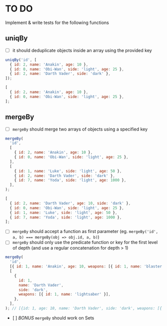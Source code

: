 # TO DO

Implement & write tests for the following functions

## uniqBy

- [ ] it should deduplicate objects inside an array using the provided key

```js
uniqBy('id', [
  { id: 2, name: 'Anakin', age: 10 },
  { id: 0, name: 'Obi-Wan', side: 'light', age: 25 },
  { id: 2, name: 'Darth Vader', side: 'dark' },
]);

[
  { id: 2, name: 'Anakin', age: 10 },
  { id: 0, name: 'Obi-Wan', side: 'light', age: 25 },
];
```

## mergeBy

- [ ] `mergeBy` should merge two arrays of objects using a specified key

```js
mergeBy(
  'id',
  [
    { id: 2, name: 'Anakin', age: 10 },
    { id: 0, name: 'Obi-Wan', side: 'light', age: 25 },
  ],
  [
    { id: 1, name: 'Luke', side: 'light', age: 50 },
    { id: 2, name: 'Darth Vader', side: 'dark' },
    { id: 7, name: 'Yoda', side: 'light', age: 1000 },
  ],
);

[
  { id: 2, name: 'Darth Vader', age: 10, side: 'dark' },
  { id: 0, name: 'Obi-Wan', side: 'light', age: 25 },
  { id: 1, name: 'Luke', side: 'light', age: 50 },
  { id: 7, name: 'Yoda', side: 'light', age: 1000 },
];
```

- [ ] `mergeBy` should accept a function as first parameter (eg. `mergeBy('id', a, b) === mergeBy(obj => obj.id, a, b)`)
- [ ] `mergeBy` should only use the predicate function or key for the first level of depth (and use a regular concatenation for depth > 1)

```js
mergeBy(
  'id',
  [{ id: 1, name: 'Anakin', age: 10, weapons: [{ id: 1, name: 'blaster' }] }],
  [
    {
      id: 1,
      name: 'Darth Vader',
      side: 'dark',
      weapons: [{ id: 1, name: 'lightsaber' }],
    },
  ],
); // [{id: 1, age: 10, name: 'Darth Vader', side: 'dark', weapons: [{ id: 1, name: 'blaster' }, { id: 1, name: 'lightsaber' }]}]
```

- [ ] _BONUS_ `mergeBy` should work on Sets
